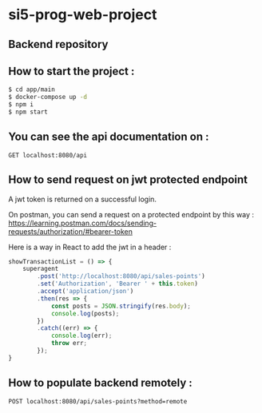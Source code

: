 # si5-prog-web-project
## Backend repository

## How to start the project :
```bash
$ cd app/main
$ docker-compose up -d  
$ npm i 
$ npm start
```

## You can see the api documentation on :
```text
GET localhost:8080/api
```

## How to send request on jwt protected endpoint
A jwt token is returned on a successful login.

On postman, you can send a request on a protected endpoint by this way : https://learning.postman.com/docs/sending-requests/authorization/#bearer-token  

Here is a way in React to add the jwt in a header : 

```typescript
showTransactionList = () => {
    superagent
        .post('http://localhost:8080/api/sales-points')
        .set('Authorization', 'Bearer ' + this.token)
        .accept('application/json')
        .then(res => {
            const posts = JSON.stringify(res.body);
            console.log(posts);
        })
        .catch((err) => {
            console.log(err);
            throw err;                    
        });
}
```

## How to populate backend remotely :
```text
POST localhost:8080/api/sales-points?method=remote
```
